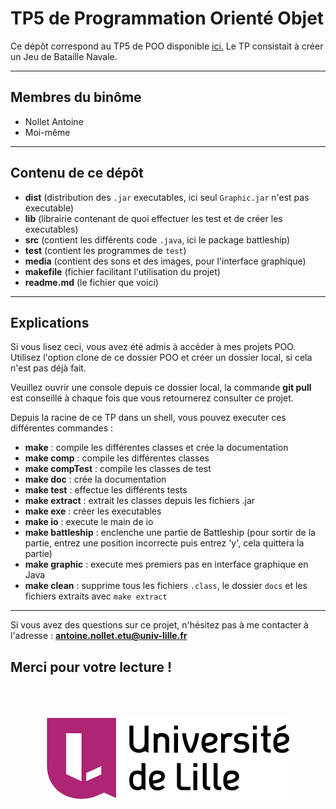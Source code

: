 # TP5 de Programmation Orienté Objet

Ce dépôt correspond au TP5 de POO disponible [ici.](https://www.fil.univ-lille1.fr/~routier/enseignement/licence/poo/tdtp/bataille-navale.pdf "TP5")
Le TP consistait à créer un Jeu de Bataille Navale.

---
##  Membres du binôme

* Nollet Antoine
* Moi-même

---
## Contenu de ce dépôt

* **dist** (distribution des `.jar` executables, ici seul `Graphic.jar` n'est pas executable)
* **lib** (librairie contenant de quoi effectuer les test et de créer les executables)
* **src** (contient les différents code `.java`, ici le package battleship)
* **test** (contient les programmes de `test`)
* **media** (contient des sons et des images, pour l'interface graphique)
* **makefile** (fichier facilitant l'utilisation du projet)
* **readme.md** (le fichier que voici)

---
## Explications

Si vous lisez ceci, vous avez été admis à accéder à mes projets POO.
Utilisez l'option clone de ce dossier POO et créer un dossier local, si cela n'est pas déjà fait.

Veuillez ouvrir une console depuis ce dossier local, la commande **git pull** est conseillé à chaque fois que vous retournerez consulter ce projet.

Depuis la racine de ce TP dans un shell, vous pouvez executer ces différentes commandes :

* **make** : compile les différentes classes et crée la documentation
* **make comp** : compile les différentes classes
* **make compTest** : compile les classes de test
* **make doc** : crée la documentation
* **make test** : effectue les différents tests
* **make extract** : extrait les classes depuis les fichiers .jar
* **make exe** : créer les executables
* **make io** : execute le main de io
* **make battleship** : enclenche une partie de Battleship (pour sortir de la partie, entrez une position incorrecte puis entrez 'y', cela quittera la partie)
* **make graphic** : execute mes premiers pas en interface graphique en Java
* **make clean** : supprime tous les fichiers `.class`, le dossier `docs` et les fichiers extraits avec `make extract`

---

Si vous avez des questions sur ce projet, n'hésitez pas à me contacter à l'adresse : **antoine.nollet.etu@univ-lille.fr**

Merci pour votre lecture !
---
<br />
<br />
<br />
<div style="text-align:center"><img src="media/pictures/logo.png"alt="Université de Lille"/></div>

